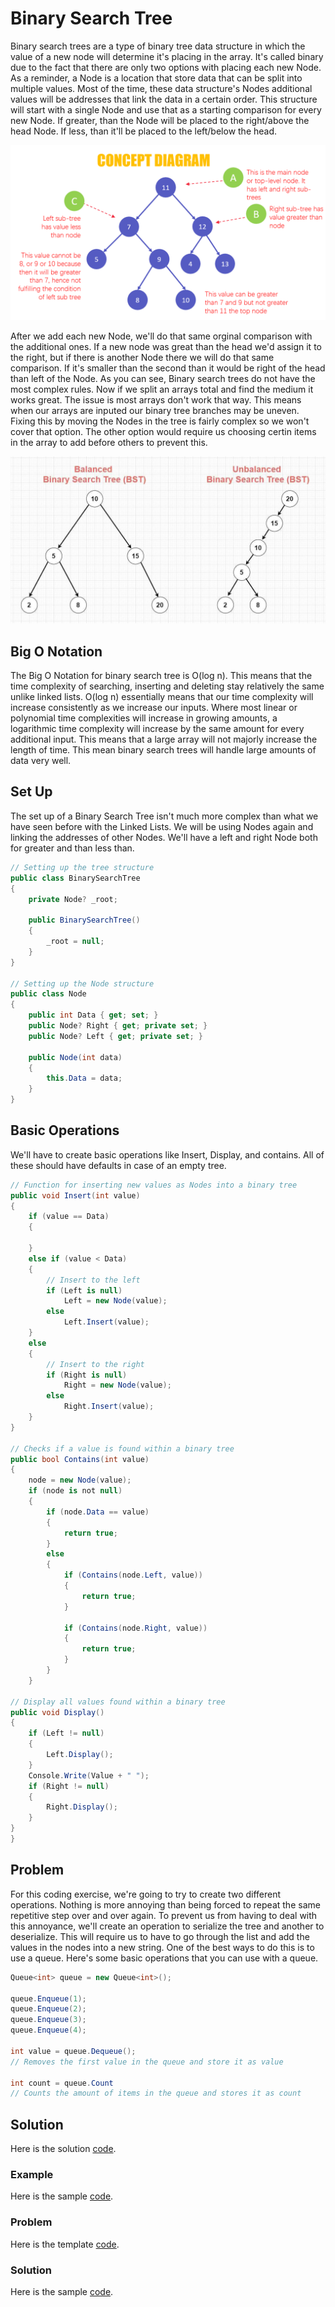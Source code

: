 # Binary Search Tree
Binary search trees are a type of binary tree data structure in which the value of a new node will determine it's placing in the array. It's called binary due to the fact that there are only two options with placing each new Node. As a reminder, a Node is a location that store data that can be split into multiple values. Most of the time, these data structure's Nodes additional values will be addresses that link the data in a certain order. This structure will start with a single Node and use that as a starting comparison for every new Node. If greater, than the Node will be placed to the right/above the head Node. If less, than it'll be placed to the left/below the head.

![Tree Structure](images/tree_structure.png)

After we add each new Node, we'll do that same orginal comparison with the additional ones. If a new node was great than the head we'd assign it to the right, but if there is another Node there we will do that same comparison. If it's smaller than the second than it would be right of the head than left of the Node. As you can see, Binary search trees do not have the most complex rules. Now if we split an arrays total and find the medium it works great. The issue is most arrays don't work that way. This means when our arrays are inputed our binary tree branches may be uneven. Fixing this by moving the Nodes in the tree is fairly complex so we won't cover that option. The other option would require us choosing certin items in the array to add before others to prevent this.

![Balanced VS. Unbalanced](images/b_vs_ub.jpg)

## Big O Notation
The Big O Notation for binary search tree is O(log n). This means that the time complexity of searching, inserting and deleting stay relatively the same unlike linked lists. O(log n) essentially means that our time complexity will increase consistently as we increase our inputs. Where most linear or polynomial time complexities will increase in growing amounts, a logarithmic time complexity will increase by the same amount for every additional input. This means that a large array will not majorly increase the length of time. This mean binary search trees will handle large amounts of data very well.

## Set Up
The set up of a Binary Search Tree isn't much more complex than what  we have seen before with the Linked Lists. We will be using Nodes again and linking the addresses of other Nodes. We'll have a left and right Node both for greater and than less than.

```csharp
// Setting up the tree structure
public class BinarySearchTree
{
    private Node? _root;

    public BinarySearchTree()
    {
        _root = null;
    }
}

// Setting up the Node structure
public class Node 
{
    public int Data { get; set; }
    public Node? Right { get; private set; }
    public Node? Left { get; private set; }

    public Node(int data)
    {
        this.Data = data;
    }
}
```


## Basic Operations
We'll have to create basic operations like Insert, Display, and contains. All of these should have defaults in case of an empty tree.

```csharp
// Function for inserting new values as Nodes into a binary tree
public void Insert(int value)
{
    if (value == Data)
    {

    }
    else if (value < Data)
    {
        // Insert to the left
        if (Left is null)
            Left = new Node(value);
        else
            Left.Insert(value);
    }
    else
    {
        // Insert to the right
        if (Right is null)
            Right = new Node(value);
        else
            Right.Insert(value);
    }
}

// Checks if a value is found within a binary tree
public bool Contains(int value)
{
    node = new Node(value);
    if (node is not null)
    {
        if (node.Data == value)
        {
            return true;
        }
        else
        {
            if (Contains(node.Left, value))
            {
                return true;
            }

            if (Contains(node.Right, value))
            {
                return true;
            }
        }
    }

// Display all values found within a binary tree
public void Display()
{
    if (Left != null)
    {
        Left.Display();
    }
    Console.Write(Value + " ");
    if (Right != null)
    {
        Right.Display();
    }
}
}
```

## Problem
For this coding exercise, we're going to try to create two different operations. Nothing is more annoying than being forced to repeat the same repetitive step over and over again. To prevent us from having to deal with this annoyance, we'll create an operation to serialize the tree and another to deserialize. This will require us to have to go through the list and add the values in the nodes into a new string. One of the best ways to do this is to use a queue. Here's some basic operations that you can use with a queue.

```csharp
Queue<int> queue = new Queue<int>();

queue.Enqueue(1);
queue.Enqueue(2);
queue.Enqueue(3);
queue.Enqueue(4);

int value = queue.Dequeue();
// Removes the first value in the queue and store it as value

int count = queue.Count
// Counts the amount of items in the queue and stores it as count
```

## Solution

Here is the solution [code](Solution/Program.cs).

### Example
Here is the sample [code](Example/Program.cs).

### Problem
Here is the template [code](Problem/Program.cs).

### Solution
Here is the sample [code](Solution/Program.cs).

